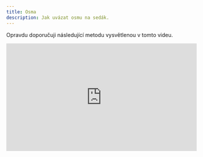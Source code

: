 ```yaml
---
title: Osma
description: Jak uvázat osmu na sedák.
---
```


Opravdu doporučuji následující metodu vysvětlenou v tomto videu.

<div style="position: relative; width: 100%; padding-bottom: 56.25%">
<iframe src="https://www.youtube.com/embed/PJkCaUUhqgs" 
        title="How to tie into the harness with Perfect Figure 8 knot every time" frameborder="0" allowfullscreen
        allow="accelerometer; autoplay; clipboard-write; encrypted-media; gyroscope; picture-in-picture" 
        style="position: absolute; width: 100%; height: 100%;">
</iframe>
</div>